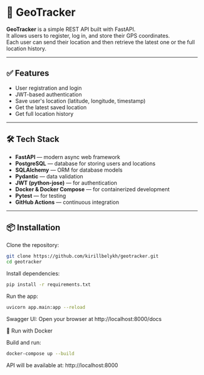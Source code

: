 # 📍 GeoTracker

**GeoTracker** is a simple REST API built with FastAPI.  
It allows users to register, log in, and store their GPS coordinates.  
Each user can send their location and then retrieve the latest one or the full location history.

---

## ✅ Features

- User registration and login
- JWT-based authentication
- Save user's location (latitude, longitude, timestamp)
- Get the latest saved location
- Get full location history

---

## 🛠 Tech Stack

- **FastAPI** — modern async web framework
- **PostgreSQL** — database for storing users and locations
- **SQLAlchemy** — ORM for database models
- **Pydantic** — data validation
- **JWT (python-jose)** — for authentication
- **Docker & Docker Compose** — for containerized development
- **Pytest** — for testing
- **GitHub Actions** — continuous integration

---

## 📦 Installation

Clone the repository:

```bash
git clone https://github.com/kirillbelykh/geotracker.git
cd geotracker
```

Install dependencies:
```bash
pip install -r requirements.txt
```

Run the app:
```bash
uvicorn app.main:app --reload
```

Swagger UI:
Open your browser at http://localhost:8000/docs

🐳 Run with Docker

Build and run:
```bash
docker-compose up --build
```

API will be available at:
http://localhost:8000
